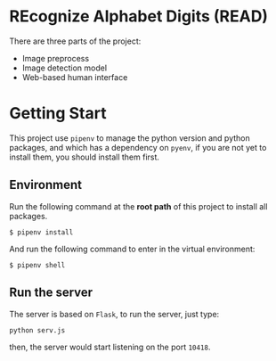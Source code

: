 # REcognize Alphabet Digits (READ)

There are three parts of the project:
- Image preprocess
- Image detection model
- Web-based human interface

# Getting Start
This project use `pipenv` to manage the python version and python packages, and which has a dependency on `pyenv`, if you are not yet to install them, you should install them first.

## Environment
Run the following command at the **root path** of this project to install all packages.
```
$ pipenv install 
```

And run the following command to enter in the virtual environment:
```
$ pipenv shell 
```

## Run the server
The server is based on `Flask`, to run the server, just type:
```
python serv.js
```

then, the server would start listening on the port `10418`.
